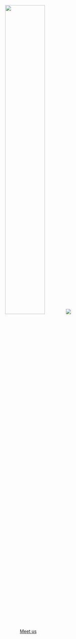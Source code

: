 <p align="center">
  <img height="50%" width="auto" src ="https://github-readme-stats.vercel.app/api?username=ricbini&show_icons=true&count_private=true&theme=darcula&hide_border=true&hide=issues,contribs&bg_color=00000000">
  <img src ="https://github-readme-streak-stats.herokuapp.com?user=ricbini&theme=darcula&hide_border=true&background=FFFFFF00">
  <br>
  <br>
  <a href="https://www.zoonect.com"> Meet us</a>
</p>

<!-- <p align="center">
  <img align="left" src ="https://github-readme-stats.vercel.app/api/pin/?username=ricbini&repo=ytdx">
  <img align="right" src ="https://github-readme-stats.vercel.app/api/pin/?username=ricbini&repo=pixel-weather">
</p> -->


<!--
**ricbini/ricbini** is a ✨ _special_ ✨ repository because its `README.md` (this file) appears on your GitHub profile.

Here are some ideas to get you started:

- 🔭 I’m currently working on ...
- 🌱 I’m currently learning ...
- 👯 I’m looking to collaborate on ...
- 🤔 I’m looking for help with ...
- 💬 Ask me about ...
- 📫 How to reach me: ...
- 😄 Pronouns: ...
- ⚡ Fun fact: ...
-->
